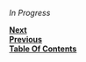 *In Progress*

**[Next](/projects/nextgen-modding/Foundry.md)**  
**[Previous](/projects/Gamecom.md)**  
**[Table Of Contents](/README.md)**
